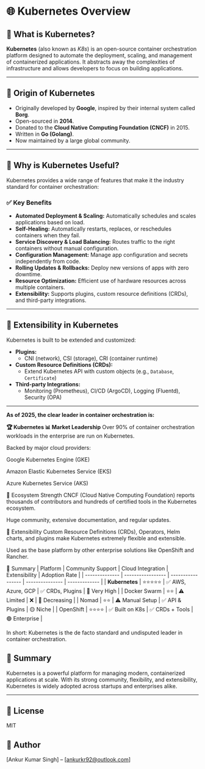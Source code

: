 
# 🌐 Kubernetes Overview

## 📜 What is Kubernetes?

**Kubernetes** (also known as *K8s*) is an open-source container orchestration platform designed to automate the deployment, scaling, and management of containerized applications. It abstracts away the complexities of infrastructure and allows developers to focus on building applications.

---

## 🧬 Origin of Kubernetes

- Originally developed by **Google**, inspired by their internal system called **Borg**.
- Open-sourced in **2014**.
- Donated to the **Cloud Native Computing Foundation (CNCF)** in 2015.
- Written in **Go (Golang)**.
- Now maintained by a large global community.

---

## 🚀 Why is Kubernetes Useful?

Kubernetes provides a wide range of features that make it the industry standard for container orchestration:

### ✅ Key Benefits

- **Automated Deployment & Scaling:** Automatically schedules and scales applications based on load.
- **Self-Healing:** Automatically restarts, replaces, or reschedules containers when they fail.
- **Service Discovery & Load Balancing:** Routes traffic to the right containers without manual configuration.
- **Configuration Management:** Manage app configuration and secrets independently from code.
- **Rolling Updates & Rollbacks:** Deploy new versions of apps with zero downtime.
- **Resource Optimization:** Efficient use of hardware resources across multiple containers.
- **Extensibility:** Supports plugins, custom resource definitions (CRDs), and third-party integrations.

---

## 🔌 Extensibility in Kubernetes

Kubernetes is built to be extended and customized:

- **Plugins:**
  - CNI (network), CSI (storage), CRI (container runtime)
- **Custom Resource Definitions (CRDs):**
  - Extend Kubernetes API with custom objects (e.g., `Database`, `Certificate`)
- **Third-party Integrations:**
  - Monitoring (Prometheus), CI/CD (ArgoCD), Logging (Fluentd), Security (OPA)

---
**As of 2025, the clear leader in container orchestration is:**

**🏆 Kubernetes
📊 Market Leadership**
Over 90% of container orchestration workloads in the enterprise are run on Kubernetes.

Backed by major cloud providers:

Google Kubernetes Engine (GKE)

Amazon Elastic Kubernetes Service (EKS)

Azure Kubernetes Service (AKS)

🔗 Ecosystem Strength
CNCF (Cloud Native Computing Foundation) reports thousands of contributors and hundreds of certified tools in the Kubernetes ecosystem.

Huge community, extensive documentation, and regular updates.

🧰 Extensibility
Custom Resource Definitions (CRDs), Operators, Helm charts, and plugins make Kubernetes extremely flexible and extensible.

Used as the base platform by other enterprise solutions like OpenShift and Rancher.

🏁 Summary
| Platform       | Community Support | Cloud Integration | Extensibility   | Adoption Rate |
| -------------- | ----------------- | ----------------- | --------------- | ------------- |
| **Kubernetes** | ⭐⭐⭐⭐⭐             | ✅ AWS, Azure, GCP | ✅ CRDs, Plugins | 🚀 Very High  |
| Docker Swarm   | ⭐⭐                | ⚠️ Limited        | ❌               | 🔻 Decreasing |
| Nomad          | ⭐⭐                | ⚠️ Manual Setup   | ✅ API & Plugins | 🟡 Niche      |
| OpenShift      | ⭐⭐⭐⭐              | ✅ Built on K8s    | ✅ CRDs + Tools  | 🟢 Enterprise |


In short: Kubernetes is the de facto standard and undisputed leader in container orchestration.

## 🏁 Summary

Kubernetes is a powerful platform for managing modern, containerized applications at scale. With its strong community, flexibility, and extensibility, Kubernetes is widely adopted across startups and enterprises alike.

---

## 📁 License

MIT

## 🙋 Author

[Ankur Kumar Singh] – [ankurkr92@outlook.com]
